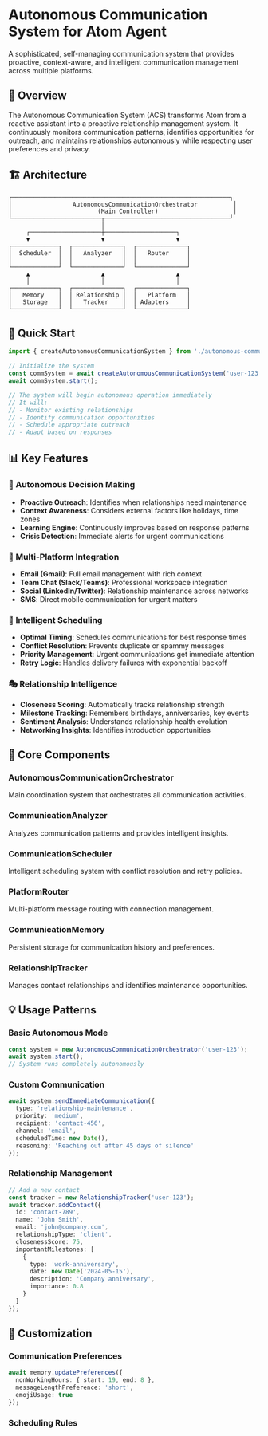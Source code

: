 # Autonomous Communication System for Atom Agent

A sophisticated, self-managing communication system that provides proactive, context-aware, and intelligent communication management across multiple platforms.

## 🎯 Overview

The Autonomous Communication System (ACS) transforms Atom from a reactive assistant into a proactive relationship management system. It continuously monitors communication patterns, identifies opportunities for outreach, and maintains relationships autonomously while respecting user preferences and privacy.

## 🏗️ Architecture

```
┌─────────────────────────────────────────────────────────────┐
│                 AutonomousCommunicationOrchestrator          │
│                        (Main Controller)                     │
└─────────────────────────┬───────────────────────────────────┘
                          │
     ┌────────────────────┼────────────────────┐
     ▼                    ▼                    ▼
┌─────────────┐  ┌──────────────┐  ┌──────────────┐
│  Scheduler  │  │   Analyzer   │  │   Router     │
│             │  │              │  │              │
└─────────────┘  └──────────────┘  └──────────────┘
     ▲                    ▲                    ▲
     │                    │                    │
┌─────────────┐  ┌──────────────┐  ┌──────────────┐
│   Memory    │  │ Relationship │  │   Platform   │
│   Storage   │  │   Tracker    │  │ Adapters     │
└─────────────┘  └──────────────┘  └──────────────┘
```

## 🚀 Quick Start

```typescript
import { createAutonomousCommunicationSystem } from './autonomous-communication';

// Initialize the system
const commSystem = await createAutonomousCommunicationSystem('user-123');
await commSystem.start();

// The system will begin autonomous operation immediately
// It will:
// - Monitor existing relationships
// - Identify communication opportunities
// - Schedule appropriate outreach
// - Adapt based on responses
```

## 📊 Key Features

### 🧠 Autonomous Decision Making
- **Proactive Outreach**: Identifies when relationships need maintenance
- **Context Awareness**: Considers external factors like holidays, time zones
- **Learning Engine**: Continuously improves based on response patterns
- **Crisis Detection**: Immediate alerts for urgent communications

### 📱 Multi-Platform Integration
- **Email (Gmail)**: Full email management with rich context
- **Team Chat (Slack/Teams)**: Professional workspace integration
- **Social (LinkedIn/Twitter)**: Relationship maintenance across networks
- **SMS**: Direct mobile communication for urgent matters

### 🎯 Intelligent Scheduling
- **Optimal Timing**: Schedules communications for best response times
- **Conflict Resolution**: Prevents duplicate or spammy messages
- **Priority Management**: Urgent communications get immediate attention
- **Retry Logic**: Handles delivery failures with exponential backoff

### 🎭 Relationship Intelligence
- **Closeness Scoring**: Automatically tracks relationship strength
- **Milestone Tracking**: Remembers birthdays, anniversaries, key events
- **Sentiment Analysis**: Understands relationship health evolution
- **Networking Insights**: Identifies introduction opportunities

## 🔧 Core Components

### AutonomousCommunicationOrchestrator
Main coordination system that orchestrates all communication activities.

### CommunicationAnalyzer
Analyzes communication patterns and provides intelligent insights.

### CommunicationScheduler
Intelligent scheduling system with conflict resolution and retry policies.

### PlatformRouter
Multi-platform message routing with connection management.

### CommunicationMemory
Persistent storage for communication history and preferences.

### RelationshipTracker
Manages contact relationships and identifies maintenance opportunities.

## 💡 Usage Patterns

### Basic Autonomous Mode
```typescript
const system = new AutonomousCommunicationOrchestrator('user-123');
await system.start();
// System runs completely autonomously
```

### Custom Communication
```typescript
await system.sendImmediateCommunication({
  type: 'relationship-maintenance',
  priority: 'medium',
  recipient: 'contact-456',
  channel: 'email',
  scheduledTime: new Date(),
  reasoning: 'Reaching out after 45 days of silence'
});
```

### Relationship Management
```typescript
// Add a new contact
const tracker = new RelationshipTracker('user-123');
await tracker.addContact({
  id: 'contact-789',
  name: 'John Smith',
  email: 'john@company.com',
  relationshipType: 'client',
  closenessScore: 75,
  importantMilestones: [
    {
      type: 'work-anniversary',
      date: new Date('2024-05-15'),
      description: 'Company anniversary',
      importance: 0.8
    }
  ]
});
```

## 🎨 Customization

### Communication Preferences
```typescript
await memory.updatePreferences({
  nonWorkingHours: { start: 19, end: 8 },
  messageLengthPreference: 'short',
  emojiUsage: true
});
```

### Scheduling Rules